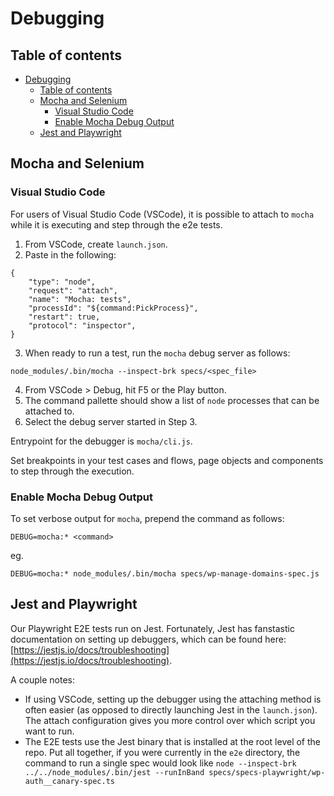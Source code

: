 # Debugging

## Table of contents

<!-- TOC -->

- [Debugging](#debugging)
  - [Table of contents](#table-of-contents)
  - [Mocha and Selenium](#mocha-and-selenium)
    - [Visual Studio Code](#visual-studio-code)
    - [Enable Mocha Debug Output](#enable-mocha-debug-output)
  - [Jest and Playwright](#jest-and-playwright)

<!-- /TOC -->

## Mocha and Selenium

### Visual Studio Code

For users of Visual Studio Code (VSCode), it is possible to attach to `mocha` while it is executing and step through the e2e tests.

1. From VSCode, create `launch.json`.
2. Paste in the following:

```
{
    "type": "node",
    "request": "attach",
    "name": "Mocha: tests",
    "processId": "${command:PickProcess}",
    "restart": true,
    "protocol": "inspector",
}
```

3. When ready to run a test, run the `mocha` debug server as follows:

```
node_modules/.bin/mocha --inspect-brk specs/<spec_file>
```

4. From VSCode > Debug, hit F5 or the Play button.
5. The command pallette should show a list of `node` processes that can be attached to.
6. Select the debug server started in Step 3.

Entrypoint for the debugger is `mocha/cli.js`.

Set breakpoints in your test cases and flows, page objects and components to step through the execution.

### Enable Mocha Debug Output

To set verbose output for `mocha`, prepend the command as follows:

```
DEBUG=mocha:* <command>
```

eg.

```
DEBUG=mocha:* node_modules/.bin/mocha specs/wp-manage-domains-spec.js
```

## Jest and Playwright

Our Playwright E2E tests run on Jest. Fortunately, Jest has fanstastic documentation on setting up debuggers, which can be found here: [https://jestjs.io/docs/troubleshooting](https://jestjs.io/docs/troubleshooting).

A couple notes:

- If using VSCode, setting up the debugger using the attaching method is often easier (as opposed to directly launching Jest in the `launch.json`). The attach configuration gives you more control over which script you want to run.
- The E2E tests use the Jest binary that is installed at the root level of the repo. Put all together, if you were currently in the `e2e` directory, the command to run a single spec would look like `node --inspect-brk ../../node_modules/.bin/jest --runInBand specs/specs-playwright/wp-auth__canary-spec.ts`
